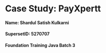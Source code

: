 # Case Study: PayXpertt
#### Name: Shardul Satish Kulkarni
#### SupersetID: 5270707
#### Foundation Training Java Batch 3


